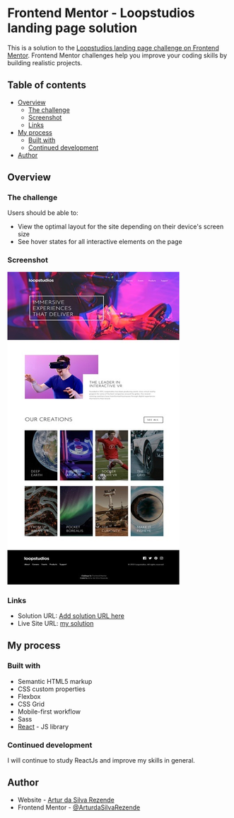 # Frontend Mentor - Loopstudios landing page solution

This is a solution to the [Loopstudios landing page challenge on Frontend Mentor](https://www.frontendmentor.io/challenges/loopstudios-landing-page-N88J5Onjw). Frontend Mentor challenges help you improve your coding skills by building realistic projects. 

## Table of contents

- [Overview](#overview)
  - [The challenge](#the-challenge)
  - [Screenshot](#screenshot)
  - [Links](#links)
- [My process](#my-process)
  - [Built with](#built-with)
  - [Continued development](#continued-development)
- [Author](#author)

## Overview

### The challenge

Users should be able to:

- View the optimal layout for the site depending on their device's screen size
- See hover states for all interactive elements on the page

### Screenshot

![solution](https://github.com/ArturRezende/Loopstudios-Landing-Page-Main/blob/master/loopstudios.jpg)

### Links

- Solution URL: [Add solution URL here](https://your-solution-url.com)
- Live Site URL: [my solution](https://loopstudios-landing-page-main-1.netlify.app)

## My process

### Built with

- Semantic HTML5 markup
- CSS custom properties
- Flexbox
- CSS Grid
- Mobile-first workflow
- Sass
- [React](https://reactjs.org/) - JS library

### Continued development

I will continue to study ReactJs and improve my skills in general.

## Author

- Website - [Artur da Silva Rezende](https://projeto-site-pessoal-51cd3.web.app/)
- Frontend Mentor - [@ArturdaSilvaRezende](https://www.frontendmentor.io/profile/ArturdaSilvaRezende)

